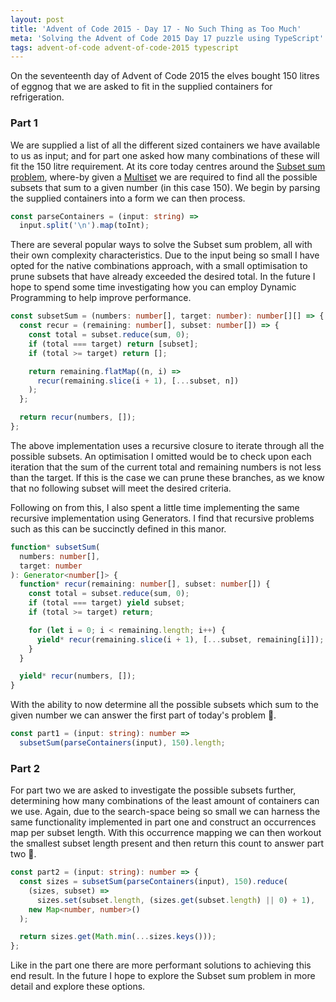 ```yaml
---
layout: post
title: 'Advent of Code 2015 - Day 17 - No Such Thing as Too Much'
meta: 'Solving the Advent of Code 2015 Day 17 puzzle using TypeScript'
tags: advent-of-code advent-of-code-2015 typescript
---
```


On the seventeenth day of Advent of Code 2015 the elves bought 150 litres of eggnog that we are asked to fit in the supplied containers for refrigeration.

<!--more-->

### Part 1

We are supplied a list of all the different sized containers we have available to us as input; and for part one asked how many combinations of these will fit the 150 litre requirement.
At its core today centres around the [Subset sum problem](https://en.wikipedia.org/wiki/Subset_sum_problem), where-by given a [Multiset](https://en.wikipedia.org/wiki/Multiset) we are required to find all the possible subsets that sum to a given number (in this case 150).
We begin by parsing the supplied containers into a form we can then process.

```typescript
const parseContainers = (input: string) =>
  input.split('\n').map(toInt);
```

There are several popular ways to solve the Subset sum problem, all with their own complexity characteristics.
Due to the input being so small I have opted for the native combinations approach, with a small optimisation to prune subsets that have already exceeded the desired total.
In the future I hope to spend some time investigating how you can employ Dynamic Programming to help improve performance.

```typescript
const subsetSum = (numbers: number[], target: number): number[][] => {
  const recur = (remaining: number[], subset: number[]) => {
    const total = subset.reduce(sum, 0);
    if (total === target) return [subset];
    if (total >= target) return [];

    return remaining.flatMap((n, i) =>
      recur(remaining.slice(i + 1), [...subset, n])
    );
  };

  return recur(numbers, []);
};
```

The above implementation uses a recursive closure to iterate through all the possible subsets.
An optimisation I omitted would be to check upon each iteration that the sum of the current total and remaining numbers is not less than the target.
If this is the case we can prune these branches, as we know that no following subset will meet the desired criteria.

Following on from this, I also spent a little time implementing the same recursive implementation using Generators.
I find that recursive problems such as this can be succinctly defined in this manor.

```typescript
function* subsetSum(
  numbers: number[],
  target: number
): Generator<number[]> {
  function* recur(remaining: number[], subset: number[]) {
    const total = subset.reduce(sum, 0);
    if (total === target) yield subset;
    if (total >= target) return;

    for (let i = 0; i < remaining.length; i++) {
      yield* recur(remaining.slice(i + 1), [...subset, remaining[i]]);
    }
  }

  yield* recur(numbers, []);
}
```

With the ability to now determine all the possible subsets which sum to the given number we can answer the first part of today's problem 🌟.

```typescript
const part1 = (input: string): number =>
  subsetSum(parseContainers(input), 150).length;
```

### Part 2

For part two we are asked to investigate the possible subsets further, determining how many combinations of the least amount of containers can we use.
Again, due to the search-space being so small we can harness the same functionality implemented in part one and construct an occurrences map per subset length.
With this occurrence mapping we can then workout the smallest subset length present and then return this count to answer part two 🌟.

```typescript
const part2 = (input: string): number => {
  const sizes = subsetSum(parseContainers(input), 150).reduce(
    (sizes, subset) =>
      sizes.set(subset.length, (sizes.get(subset.length) || 0) + 1),
    new Map<number, number>()
  );

  return sizes.get(Math.min(...sizes.keys()));
};
```

Like in the part one there are more performant solutions to achieving this end result.
In the future I hope to explore the Subset sum problem in more detail and explore these options.
